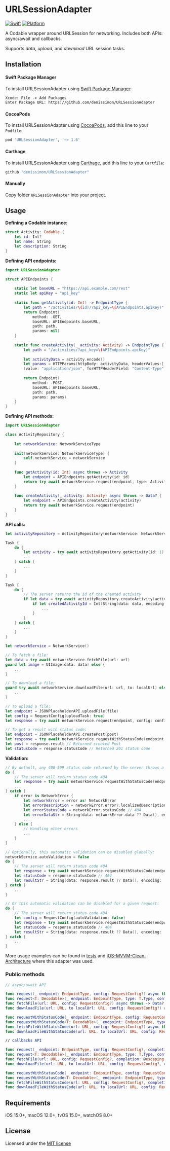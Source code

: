 # URLSessionAdapter

[![Swift](https://img.shields.io/badge/Swift-5-orange.svg?style=flat)](https://swift.org)
[![Platform](https://img.shields.io/badge/platform-iOS%20%7C%20macOS%20%7C%20watchOS%20%7C%20tvOS-lightgrey.svg)](https://developer.apple.com/swift/)

A Codable wrapper around URLSession for networking. Includes both APIs: async/await and callbacks. 

Supports _data_, _upload_, and _download_ URL session tasks.

Installation
------------

#### Swift Package Manager

To install URLSessionAdapter using [Swift Package Manager](https://swift.org/package-manager):

```txt
Xcode: File -> Add Packages
Enter Package URL: https://github.com/denissimon/URLSessionAdapter
```

#### CocoaPods

To install URLSessionAdapter using [CocoaPods](https://cocoapods.org), add this line to your `Podfile`:

```ruby
pod 'URLSessionAdapter', '~> 1.6'
```

#### Carthage

To install URLSessionAdapter using [Carthage](https://github.com/Carthage/Carthage), add this line to your `Cartfile`:

```ruby
github "denissimon/URLSessionAdapter"
```

#### Manually

Copy folder `URLSessionAdapter` into your project.

Usage
-----

**Defining a Codable instance:**

```swift
struct Activity: Codable {
    let id: Int?
    let name: String
    let description: String
}
```

**Defining API endpoints:**

```swift
import URLSessionAdapter

struct APIEndpoints {
    
    static let baseURL = "https://api.example.com/rest"
    static let apiKey = "api_key"
    
    static func getActivity(id: Int) -> EndpointType {
        let path = "/activities/\(id)/?api_key=\(APIEndpoints.apiKey)"        
        return Endpoint(
            method: .GET,
            baseURL: APIEndpoints.baseURL,
            path: path,
            params: nil)
    }
    
    static func createActivity(_ activity: Activity) -> EndpointType {
        let path = "/activities/?api_key=\(APIEndpoints.apiKey)"
        
        let activityData = activity.encode()
        let params = HTTPParams(httpBody: activityData, headerValues:[
        (value: "application/json", forHTTPHeaderField: "Content-Type")])
        
        return Endpoint(
            method: .POST,
            baseURL: APIEndpoints.baseURL,
            path: path,
            params: params)
    }
}
```

**Defining API methods:**

```swift
import URLSessionAdapter

class ActivityRepository {
    
    let networkService: NetworkServiceType
    
    init(networkService: NetworkServiceType) {
        self.networkService = networkService
    }
    
    func getActivity(id: Int) async throws -> Activity
        let endpoint = APIEndpoints.getActivity(id: id)
        return try await networkService.request(endpoint, type: Activity.self)
    }
    
    func createActivity(_ activity: Activity) async throws -> Data? {
        let endpoint = APIEndpoints.createActivity(activity)
        return try await networkService.request(endpoint)
    }
}
```

**API calls:**

```swift
let activityRepository = ActivityRepository(networkService: NetworkService())

Task {
    do {
        let activity = try await activityRepository.getActivity(id: 1) // -> Activity
        ...
    } catch {
        ...
    }
}

Task {
    do {
        // The server returns the id of the created activity
        if let data = try await activityRepository.createActivity(activity) { // -> Data?
            if let createdActivityId = Int(String(data: data, encoding: .utf8) ?? "") {
                ...
            }
        }
    } catch {
        ...
    }
}
```

```swift
let networkService = NetworkService()

// To fetch a file:
let data = try await networkService.fetchFile(url: url)
guard let image = UIImage(data: data) else {
    ...
}

// To download a file:
guard try await networkService.downloadFile(url: url, to: localUrl) else {
    ...
}

// To upload a file:
let endpoint = JSONPlaceholderAPI.uploadFile(file)
let config = RequestConfig(uploadTask: true)
let response = try await networkService.request(endpoint, config: config)
```

```swift
// To get a result with status code:
let endpoint = JSONPlaceholderAPI.createPost(post)
let response = try await networkService.requestWithStatusCode(endpoint, type: Post.self)
let post = response.result // Returned created Post
let statusCode = response.statusCode // Returned 201 status code
```

**Validation:**

```swift
// By default, any 400-599 status code returned by the server throws a NetworkError:
do {
    // The server will return status code 404
    let response = try await networkService.requestWithStatusCode(endpoint)
    ...
} catch {
    if error is NetworkError {
        let networkError = error as! NetworkError
        let errorDescription = networkError.error?.localizedDescription
        let errorStatusCode = networkError.statusCode // 404
        let errorDataStr = String(data: networkError.data ?? Data(), encoding: .utf8)!
        ...
    } else {
        // Handling other errors
        ...
    }
}

// Optionally, this automatic validation can be disabled globally:
networkService.autoValidation = false
do {
    // The server will return status code 404
    let response = try await networkService.requestWithStatusCode(endpoint)
    let statusCode = response.statusCode // 404
    let resultStr = String(data: response.result ?? Data(), encoding: .utf8)!
} catch {
    ...
}

// Or this automatic validation can be disabled for a given request:
do {
    // The server will return status code 404
    let config = RequestConfig(autoValidation: false)
    let response = try await networkService.requestWithStatusCode(endpoint, config: config)
    let statusCode = response.statusCode // 404
    let resultStr = String(data: response.result ?? Data(), encoding: .utf8)!
} catch {
    ...
}
```
        
More usage examples can be found in [tests](https://github.com/denissimon/URLSessionAdapter/tree/main/Tests/URLSessionAdapterTests) and [iOS-MVVM-Clean-Architecture](https://github.com/denissimon/iOS-MVVM-Clean-Architecture) where this adapter was used.

### Public methods

```swift
// async/await API

func request(_ endpoint: EndpointType, config: RequestConfig?) async throws -> Data
func request<T: Decodable>(_ endpoint: EndpointType, type: T.Type, config: RequestConfig?) async throws -> T
func fetchFile(url: URL, config: RequestConfig?) async throws -> Data?
func downloadFile(url: URL, to localUrl: URL, config: RequestConfig?) async throws -> Bool

func requestWithStatusCode(_ endpoint: EndpointType, config: RequestConfig?) async throws -> (result: Data, statusCode: Int?)
func requestWithStatusCode<T: Decodable>(_ endpoint: EndpointType, type: T.Type, config: RequestConfig?) async throws -> (result: T, statusCode: Int?)
func fetchFileWithStatusCode(url: URL, config: RequestConfig?) async throws -> (result: Data?, statusCode: Int?)
func downloadFileWithStatusCode(url: URL, to localUrl: URL, config: RequestConfig?) async throws -> (result: Bool, statusCode: Int?)

// callbacks API

func request(_ endpoint: EndpointType, config: RequestConfig?, completion: @escaping (Result<Data?, NetworkError>) -> Void) -> NetworkCancellable?
func request<T: Decodable>(_ endpoint: EndpointType, type: T.Type, config: RequestConfig?, completion: @escaping (Result<T, NetworkError>) -> Void) -> NetworkCancellable?
func fetchFile(url: URL, config: RequestConfig?, completion: @escaping (Result<Data?, NetworkError>) -> Void) -> NetworkCancellable?
func downloadFile(url: URL, to localUrl: URL, config: RequestConfig?, completion: @escaping (Result<Bool, NetworkError>) -> Void) -> NetworkCancellable?

func requestWithStatusCode(_ endpoint: EndpointType, config: RequestConfig?, completion: @escaping (Result<(result: Data?, statusCode: Int?), NetworkError>) -> Void) -> NetworkCancellable?
func requestWithStatusCode<T: Decodable>(_ endpoint: EndpointType, type: T.Type, config: RequestConfig?, completion: @escaping (Result<(result: T, statusCode: Int?), NetworkError>) -> Void) -> NetworkCancellable?
func fetchFileWithStatusCode(url: URL, config: RequestConfig?, completion: @escaping (Result<(result: Data?, statusCode: Int?), NetworkError>) -> Void) -> NetworkCancellable?
func downloadFileWithStatusCode(url: URL, to localUrl: URL, config: RequestConfig?, completion: @escaping (Result<(result: Bool, statusCode: Int?), NetworkError>) -> Void) -> NetworkCancellable?
```

Requirements
------------

iOS 15.0+, macOS 12.0+, tvOS 15.0+, watchOS 8.0+

License
-------

Licensed under the [MIT license](https://github.com/denissimon/URLSessionAdapter/blob/main/LICENSE)
